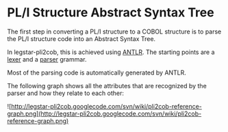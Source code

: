 # PL/I Structure Abstract Syntax Tree #

The first step in converting a PL/I structure to a COBOL structure is to parse the PL/I structure code into an Abstract Syntax Tree.

In legstar-pli2cob, this is achieved using [ANTLR](http://www.antlr.org/). The starting points are a [lexer](http://code.google.com/p/legstar-pli2cob/source/browse/trunk/src/main/antlr3/com/legstar/pli2cob/PLIStructureLexer.g)
and a [parser](http://code.google.com/p/legstar-pli2cob/source/browse/trunk/src/main/antlr3/com/legstar/pli2cob/PLIStructureParser.g) grammar.

Most of the parsing code is automatically generated by ANTLR.

The following graph shows all the attributes that are recognized by the parser and how they relate to each other:

![http://legstar-pli2cob.googlecode.com/svn/wiki/pli2cob-reference-graph.png](http://legstar-pli2cob.googlecode.com/svn/wiki/pli2cob-reference-graph.png)
